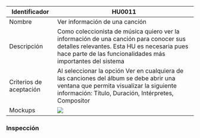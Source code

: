 | Identificador           | HU0011                   | 
|-------------------------|------------------------------| 
| Nombre                  | Ver información de una canción | 
| Descripción             | Como coleccionista de música quiero ver la información de una canción para conocer sus detalles relevantes. Esta HU es necesaria pues hace parte de las funcionalidades más importantes del sistema | 
| Criterios de aceptación | Al seleccionar la opción Ver en cualquiera de las canciones del álbum se debe abrir una ventana que permita visualizar la siguiente información: Título, Duración, Intérpretes, Compositor | 
| Mockups                 | ![](https://github.com/MISW-4101-Practicas/TutorialCanciones/wiki/mockups/informacion_cancion.png)                 | 

### Inspección
